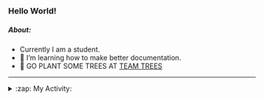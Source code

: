 ### Hello World!

##### About:
- Currently I am a student.
- 🌱 I’m learning how to make better documentation.
- 🌱 GO PLANT SOME TREES AT [TEAM TREES](https://teamtrees.org/)

---
<details>
  <summary>:zap: My Activity:</summary>
  
<!--START_SECTION:waka-->
![Code Time](http://img.shields.io/badge/Code%20Time-1%2C152%20hrs%2045%20mins-blue)

**I'm a Night 🦉** 

```text
🌞 Morning                1693 commits        ██░░░░░░░░░░░░░░░░░░░░░░░   09.75 % 
🌆 Daytime                5986 commits        █████████░░░░░░░░░░░░░░░░   34.49 % 
🌃 Evening                4968 commits        ███████░░░░░░░░░░░░░░░░░░   28.62 % 
🌙 Night                  4709 commits        ███████░░░░░░░░░░░░░░░░░░   27.13 % 
```
📅 **I'm Most Productive on Wednesday** 

```text
Monday                   2519 commits        ████░░░░░░░░░░░░░░░░░░░░░   14.51 % 
Tuesday                  2337 commits        ███░░░░░░░░░░░░░░░░░░░░░░   13.47 % 
Wednesday                4018 commits        ██████░░░░░░░░░░░░░░░░░░░   23.15 % 
Thursday                 2209 commits        ███░░░░░░░░░░░░░░░░░░░░░░   12.73 % 
Friday                   1750 commits        ███░░░░░░░░░░░░░░░░░░░░░░   10.08 % 
Saturday                 1534 commits        ██░░░░░░░░░░░░░░░░░░░░░░░   08.84 % 
Sunday                   2989 commits        ████░░░░░░░░░░░░░░░░░░░░░   17.22 % 
```


📊 **This Week I Spent My Time On** 

```text
🔥 Editors: 
VS Code                  0 secs              █████████████████████████   100.00 % 

🐱‍💻 Projects: 
praise                   0 secs              █████████████████████████   100.00 % 
```


 Last Updated on 30/07/2023 09:10:56 UTC
<!--END_SECTION:waka-->
</details>
